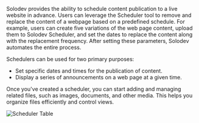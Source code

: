 Solodev provides the ability to schedule content publication to a live website in advance. Users can leverage the Scheduler tool to remove and replace the content of a webpage based on a predefined schedule. For example, users can create five variations of the web page content, upload them to Solodev Scheduler, and set the dates to replace the content along with the replacement frequency. After setting these parameters, Solodev automates the entire process.

Schedulers can be used for two primary purposes:

- Set specific dates and times for the publication of content. 
- Display a series of announcements on a web page at a given time.

Once you've created a scheduler, you can start adding and managing related files, such as images, documents, and other media. This helps you organize files efficiently and control views.

<p><img src="/static/images/websites/scheduler/scheduler-table-empty.jpg" alt="Scheduler Table"></p>